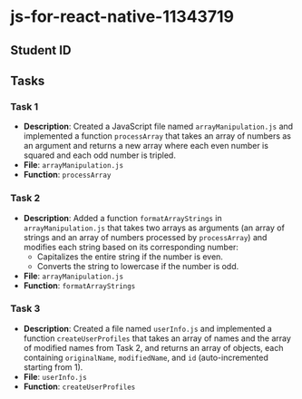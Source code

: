 # js-for-react-native-11343719

## Student ID
<y11343719>

## Tasks

### Task 1
- **Description**: Created a JavaScript file named `arrayManipulation.js` and implemented a function `processArray` that takes an array of numbers as an argument and returns a new array where each even number is squared and each odd number is tripled.
- **File**: `arrayManipulation.js`
- **Function**: `processArray`

### Task 2
- **Description**: Added a function `formatArrayStrings` in `arrayManipulation.js` that takes two arrays as arguments (an array of strings and an array of numbers processed by `processArray`) and modifies each string based on its corresponding number:
  - Capitalizes the entire string if the number is even.
  - Converts the string to lowercase if the number is odd.
- **File**: `arrayManipulation.js`
- **Function**: `formatArrayStrings`

### Task 3
- **Description**: Created a file named `userInfo.js` and implemented a function `createUserProfiles` that takes an array of names and the array of modified names from Task 2, and returns an array of objects, each containing `originalName`, `modifiedName`, and `id` (auto-incremented starting from 1).
- **File**: `userInfo.js`
- **Function**: `createUserProfiles`
